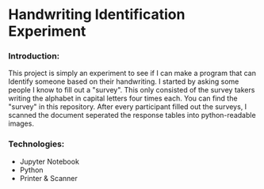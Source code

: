 # Handwriting Identification Experiment
### Introduction:
This project is simply an experiment to see if I can make a program that can Identify someone based on their handwriting. I started by asking some people I know to fill out a "survey". This only consisted of the survey takers writing the alphabet in capital letters four times each. You can find the "survey" in this repository. After every participant filled out the surveys, I scanned the document seperated the response tables into python-readable images.

### Technologies:
* Jupyter Notebook
* Python
* Printer & Scanner
